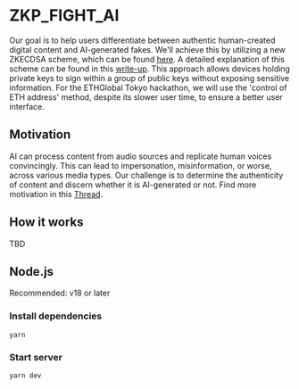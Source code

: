 # ZKP_FIGHT_AI
Our goal is to help users differentiate between authentic human-created digital content and AI-generated fakes. We'll achieve this by utilizing a new ZKECDSA scheme, which can be found [here](https://github.com/personaelabs/spartan-ecdsa). A detailed explanation of this scheme can be found in this [write-up](https://personaelabs.org/posts/spartan-ecdsa/). This approach allows devices holding private keys to sign within a group of public keys without exposing sensitive information. For the ETHGlobal Tokyo hackathon, we will use the 'control of ETH address'  method, despite its slower user time, to ensure a better user interface.

## Motivation
AI can process content from audio sources and replicate human voices convincingly. This can lead to impersonation, misinformation, or worse, across various media types. Our challenge is to determine the authenticity of content and discern whether it is AI-generated or not. Find more motivation in this [Thread](https://twitter.com/wyatt_benno/status/1646725297172258819?s=20).

## How it works
TBD

## Node.js

Recommended: v18 or later

### Install dependencies

```
yarn
```

### Start server

```
yarn dev
```
